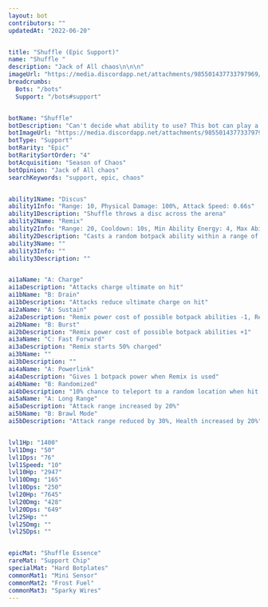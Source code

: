 ```yaml
---
layout: bot
contributors: ""
updatedAt: "2022-06-20"


title: "Shuffle (Epic Support)"
name: "Shuffle "
description: "Jack of All chaos\n\n\n"
imageUrl: "https://media.discordapp.net/attachments/985501437733797969/987059675356889158/shuffle.png"
breadcrumbs:
  Bots: "/bots"
  Support: "/bots#support"


botName: "Shuffle"
botDescription: "Can't decide what ability to use? This bot can play a random ability for you!"
botImageUrl: "https://media.discordapp.net/attachments/985501437733797969/987059675356889158/shuffle.png"
botType: "Support"
botRarity: "Epic"
botRaritySortOrder: "4"
botAcquisition: "Season of Chaos"
botOpinion: "Jack of All chaos"
searchKeywords: "support, epic, chaos"


ability1Name: "Discus"
ability1Info: "Range: 10, Physical Damage: 100%, Attack Speed: 0.66s"
ability1Description: "Shuffle throws a disc across the arena"
ability2Name: "Remix"
ability2Info: "Range: 20, Cooldown: 10s, Min Ability Energy: 4, Max Ability Energy: 5"
ability2Description: "Casts a random botpack ability within a range of power costs"
ability3Name: ""
ability3Info: ""
ability3Description: ""


ai1aName: "A: Charge"
ai1aDescription: "Attacks charge ultimate on hit"
ai1bName: "B: Drain"
ai1bDescription: "Attacks reduce ultimate charge on hit"
ai2aName: "A: Sustain"
ai2aDescription: "Remix power cost of possible botpack abilities -1, Remix cooldown reduced by 25%"
ai2bName: "B: Burst"
ai2bDescription: "Remix power cost of possible botpack abilities +1"
ai3aName: "C: Fast Forward"
ai3aDescription: "Remix starts 50% charged"
ai3bName: ""
ai3bDescription: ""
ai4aName: "A: Powerlink"
ai4aDescription: "Gives 1 botpack power when Remix is used"
ai4bName: "B: Randomized"
ai4bDescription: "10% chance to teleport to a random location when hit by a melee attack"
ai5aName: "A: Long Range"
ai5aDescription: "Attack range increased by 20%"
ai5bName: "B: Brawl Mode"
ai5bDescription: "Attack range reduced by 30%, Health increased by 20%"


lvl1Hp: "1400"
lvl1Dmg: "50"
lvl1Dps: "76"
lvl1Speed: "10"
lvl10Hp: "2947"
lvl10Dmg: "165"
lvl10Dps: "250"
lvl20Hp: "7645"
lvl20Dmg: "428"
lvl20Dps: "649"
lvl25Hp: ""
lvl25Dmg: ""
lvl25Dps: ""


epicMat: "Shuffle Essence"
rareMat: "Support Chip"
specialMat: "Hard Botplates"
commonMat1: "Mini Sensor"
commonMat2: "Frost Fuel"
commonMat3: "Sparky Wires"
---
```



